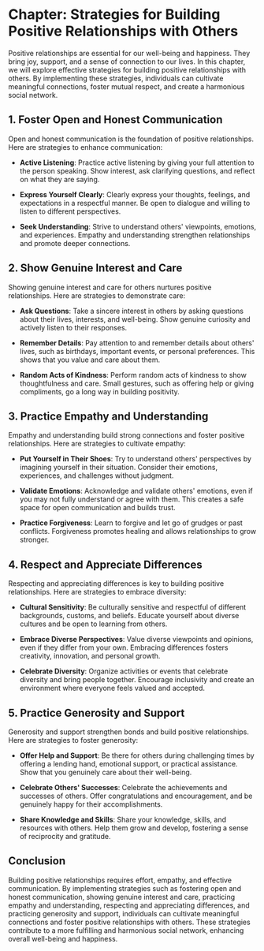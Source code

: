 Chapter: Strategies for Building Positive Relationships with Others
===================================================================

Positive relationships are essential for our well-being and happiness. They bring joy, support, and a sense of connection to our lives. In this chapter, we will explore effective strategies for building positive relationships with others. By implementing these strategies, individuals can cultivate meaningful connections, foster mutual respect, and create a harmonious social network.

**1. Foster Open and Honest Communication**
-------------------------------------------

Open and honest communication is the foundation of positive relationships. Here are strategies to enhance communication:

* **Active Listening**: Practice active listening by giving your full attention to the person speaking. Show interest, ask clarifying questions, and reflect on what they are saying.

* **Express Yourself Clearly**: Clearly express your thoughts, feelings, and expectations in a respectful manner. Be open to dialogue and willing to listen to different perspectives.

* **Seek Understanding**: Strive to understand others' viewpoints, emotions, and experiences. Empathy and understanding strengthen relationships and promote deeper connections.

**2. Show Genuine Interest and Care**
-------------------------------------

Showing genuine interest and care for others nurtures positive relationships. Here are strategies to demonstrate care:

* **Ask Questions**: Take a sincere interest in others by asking questions about their lives, interests, and well-being. Show genuine curiosity and actively listen to their responses.

* **Remember Details**: Pay attention to and remember details about others' lives, such as birthdays, important events, or personal preferences. This shows that you value and care about them.

* **Random Acts of Kindness**: Perform random acts of kindness to show thoughtfulness and care. Small gestures, such as offering help or giving compliments, go a long way in building positivity.

**3. Practice Empathy and Understanding**
-----------------------------------------

Empathy and understanding build strong connections and foster positive relationships. Here are strategies to cultivate empathy:

* **Put Yourself in Their Shoes**: Try to understand others' perspectives by imagining yourself in their situation. Consider their emotions, experiences, and challenges without judgment.

* **Validate Emotions**: Acknowledge and validate others' emotions, even if you may not fully understand or agree with them. This creates a safe space for open communication and builds trust.

* **Practice Forgiveness**: Learn to forgive and let go of grudges or past conflicts. Forgiveness promotes healing and allows relationships to grow stronger.

**4. Respect and Appreciate Differences**
-----------------------------------------

Respecting and appreciating differences is key to building positive relationships. Here are strategies to embrace diversity:

* **Cultural Sensitivity**: Be culturally sensitive and respectful of different backgrounds, customs, and beliefs. Educate yourself about diverse cultures and be open to learning from others.

* **Embrace Diverse Perspectives**: Value diverse viewpoints and opinions, even if they differ from your own. Embracing differences fosters creativity, innovation, and personal growth.

* **Celebrate Diversity**: Organize activities or events that celebrate diversity and bring people together. Encourage inclusivity and create an environment where everyone feels valued and accepted.

**5. Practice Generosity and Support**
--------------------------------------

Generosity and support strengthen bonds and build positive relationships. Here are strategies to foster generosity:

* **Offer Help and Support**: Be there for others during challenging times by offering a lending hand, emotional support, or practical assistance. Show that you genuinely care about their well-being.

* **Celebrate Others' Successes**: Celebrate the achievements and successes of others. Offer congratulations and encouragement, and be genuinely happy for their accomplishments.

* **Share Knowledge and Skills**: Share your knowledge, skills, and resources with others. Help them grow and develop, fostering a sense of reciprocity and gratitude.

**Conclusion**
--------------

Building positive relationships requires effort, empathy, and effective communication. By implementing strategies such as fostering open and honest communication, showing genuine interest and care, practicing empathy and understanding, respecting and appreciating differences, and practicing generosity and support, individuals can cultivate meaningful connections and foster positive relationships with others. These strategies contribute to a more fulfilling and harmonious social network, enhancing overall well-being and happiness.
